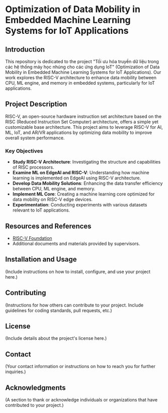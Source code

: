 # Optimization of Data Mobility in Embedded Machine Learning Systems for IoT Applications

## Introduction
This repository is dedicated to the project "Tối ưu hóa truyền dữ liệu trong các hệ thống máy học nhúng cho các ứng dụng IoT" (Optimization of Data Mobility in Embedded Machine Learning Systems for IoT Applications). Our work explores the RISC-V architecture to enhance data mobility between CPU, ML engine, and memory in embedded systems, particularly for IoT applications.

## Project Description
RISC-V, an open-source hardware instruction set architecture based on the RISC (Reduced Instruction Set Computer) architecture, offers a simple yet customizable base architecture. This project aims to leverage RISC-V for AI, ML, IoT, and AR/VR applications by optimizing data mobility to improve overall system performance.

### Key Objectives
- **Study RISC-V Architecture**: Investigating the structure and capabilities of RISC processors.
- **Examine ML on EdgeAI and RISC-V**: Understanding how machine learning is implemented on EdgeAI using RISC-V architecture.
- **Develop Data Mobility Solutions**: Enhancing the data transfer efficiency between CPU, ML engine, and memory.
- **Implement ML Core**: Creating a machine learning core optimized for data mobility on RISC-V edge devices.
- **Experimentation**: Conducting experiments with various datasets relevant to IoT applications.

## Resources and References
- [RISC-V Foundation](https://riscv.org/)
- Additional documents and materials provided by supervisors.

## Installation and Usage
(Include instructions on how to install, configure, and use your project here.)

## Contributing
(Instructions for how others can contribute to your project. Include guidelines for coding standards, pull requests, etc.)

## License
(Include details about the project's license here.)

## Contact
(Your contact information or instructions on how to reach you for further inquiries.)

## Acknowledgments
(A section to thank or acknowledge individuals or organizations that have contributed to your project.)

